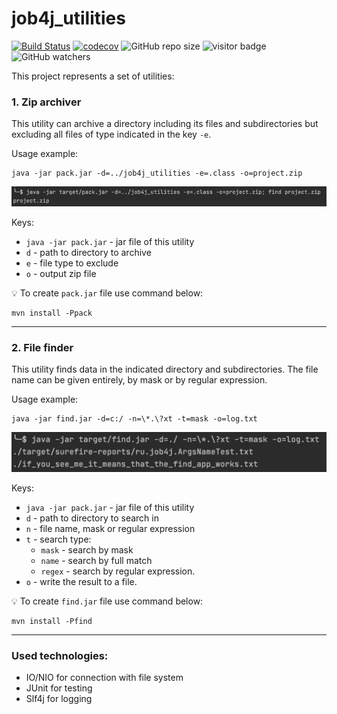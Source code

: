 # job4j_utilities
[![Build Status](https://app.travis-ci.com/Krasobas/job4j_utilities.svg?branch=master)](https://app.travis-ci.com/Krasobas/job4j_utilities)
[![codecov](https://codecov.io/gh/Krasobas/job4j_utilities/branch/master/graph/badge.svg?token=P059V7UIHB)](https://codecov.io/gh/Krasobas/job4j_utilities)
![GitHub repo size](https://img.shields.io/github/repo-size/Krasobas/job4j_utilities)
![visitor badge](https://visitor-badge.glitch.me/badge?page_id=krasobas.job4j_utilities&left_text=repo%20views)
![GitHub watchers](https://img.shields.io/github/watchers/krasobas/job4j_utilities?style=social)

This project represents a set of utilities:

### 1. Zip archiver
This utility can archive a directory including its files and subdirectories but excluding all files of type indicated in the key `-e`.

Usage example:

    java -jar pack.jar -d=../job4j_utilities -e=.class -o=project.zip
![img](images/img_pack.png)

Keys:

- `java -jar pack.jar` - jar file of this utility
- `d` - path to directory to archive
- `e` - file type to exclude
- `o` - output zip file

:bulb: To create `pack.jar` file use command below:

    mvn install -Ppack
---
### 2. File finder
This utility finds data in the indicated directory and subdirectories.
The file name can be given entirely, by mask or by regular expression.

Usage example:

    java -jar find.jar -d=c:/ -n=\*.\?xt -t=mask -o=log.txt
![img](images/img_find.png)

Keys:

- `java -jar pack.jar` - jar file of this utility
- `d` - path to directory to search in
- `n` - file name, mask or regular expression
- `t` - search type:
  - `mask` - search by mask
  - `name` - search by full match
  - `regex` - search by regular expression.
- `o` - write the result to a file.

:bulb: To create `find.jar` file use command below:

    mvn install -Pfind
---

### Used technologies:
- IO/NIO for connection with file system
- JUnit for testing
- Slf4j for logging

